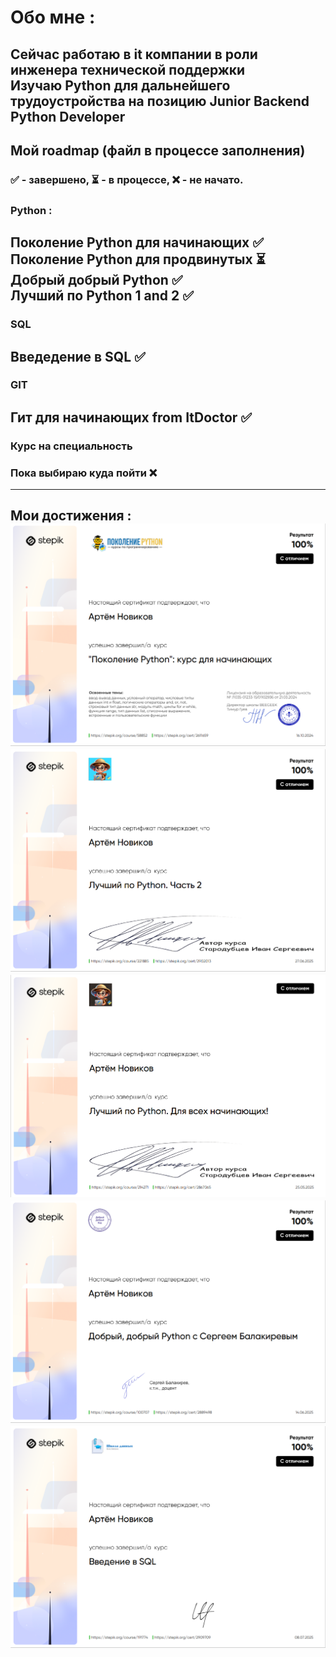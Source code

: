 # Обо мне :

 Сейчас работаю в it компании в роли инженера технической поддержки  
 Изучаю Python для дальнейшего трудоустройства на позицию Junior Backend Python Developer
---
## Мой roadmap  (файл в процессе заполнения)
### ✅ - завершено, ⏳ - в процессе, ❌ - не начато.

### Python :  
Поколение Python для начинающих ✅  
Поколение Python для продвинутых ⏳  
Добрый добрый Python ✅  
Лучший по Python 1 and 2 ✅
---  
### SQL  
Введедение в SQL ✅
---
### GIT
Гит для начинающих from ItDoctor ✅
---

### Курс на специальность  
### Пока выбираю куда пойти ❌
---


Мои достижения :  
![alt text](Screenshot_1.png)
![alt text](Screenshot_2.png)
![alt text](Screenshot_3.png)
![alt text](Screenshot_4.png)
![alt text](Screenshot_5.png)
---

